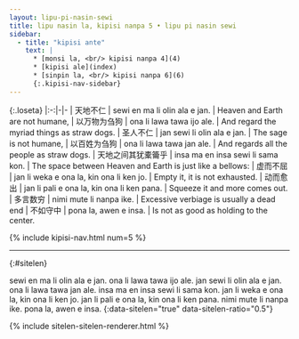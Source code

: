 ```yaml
---
layout: lipu-pi-nasin-sewi
title: lipu nasin la, kipisi nanpa 5 • lipu pi nasin sewi
sidebar:
  - title: "kipisi ante"
    text: |
      * [monsi la, <br/> kipisi nanpa 4](4)
      * [kipisi ale](index)
      * [sinpin la, <br/> kipisi nanpa 6](6)
      {:.kipisi-nav-sidebar}
---
```


{:.loseta}
|:-:|-|-
| 天地不仁                | sewi en ma li olin ala e jan.              | Heaven and Earth are not humane,
| 以万物为刍狗            | ona li lawa tawa ijo ale.                  | And regard the myriad things as straw dogs.
| 圣人不仁                | jan sewi li olin ala e jan.                | The sage is not humane,
| 以百姓为刍狗            | ona li lawa tawa jan ale.                  | And regards all the people as straw dogs.
| 天地之间<wbr/>其犹橐籥乎 | insa ma en insa sewi li sama kon.          | The space between Heaven and Earth is just like a bellows:
| 虚而不屈                | jan li weka e ona la, kin ona li ken jo.   | Empty it, it is not exhausted.
| 动而愈出                | jan li pali e ona la, kin ona li ken pana. | Squeeze it and more comes out.
| 多言数穷                | nimi mute li nanpa ike.                    | Excessive verbiage is usually a dead end
| 不如守中                | pona la, awen e insa.                      | Is not as good as holding to the center.

{% include kipisi-nav.html num=5 %}

-------
{:#sitelen}

sewi en ma li olin ala e jan.
ona li lawa tawa ijo ale.
jan sewi li olin ala e jan.
ona li lawa tawa jan ale.
insa ma en insa sewi li sama kon.
jan li weka e ona la, kin ona li ken jo.
jan li pali e ona la, kin ona li ken pana.
nimi mute li nanpa ike.
pona la, awen e insa.
{:data-sitelen="true" data-sitelen-ratio="0.5"}

{% include sitelen-sitelen-renderer.html %}
